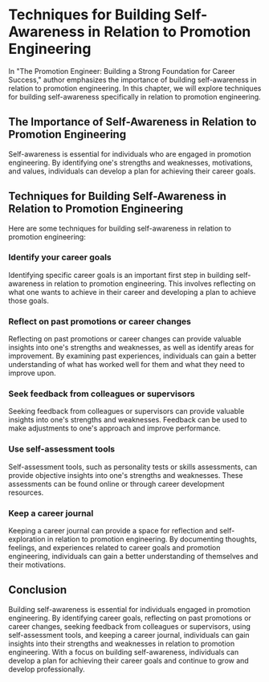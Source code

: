Techniques for Building Self-Awareness in Relation to Promotion Engineering
===============================================================================================================

In "The Promotion Engineer: Building a Strong Foundation for Career Success," author emphasizes the importance of building self-awareness in relation to promotion engineering. In this chapter, we will explore techniques for building self-awareness specifically in relation to promotion engineering.

The Importance of Self-Awareness in Relation to Promotion Engineering
---------------------------------------------------------------------

Self-awareness is essential for individuals who are engaged in promotion engineering. By identifying one's strengths and weaknesses, motivations, and values, individuals can develop a plan for achieving their career goals.

Techniques for Building Self-Awareness in Relation to Promotion Engineering
---------------------------------------------------------------------------

Here are some techniques for building self-awareness in relation to promotion engineering:

### Identify your career goals

Identifying specific career goals is an important first step in building self-awareness in relation to promotion engineering. This involves reflecting on what one wants to achieve in their career and developing a plan to achieve those goals.

### Reflect on past promotions or career changes

Reflecting on past promotions or career changes can provide valuable insights into one's strengths and weaknesses, as well as identify areas for improvement. By examining past experiences, individuals can gain a better understanding of what has worked well for them and what they need to improve upon.

### Seek feedback from colleagues or supervisors

Seeking feedback from colleagues or supervisors can provide valuable insights into one's strengths and weaknesses. Feedback can be used to make adjustments to one's approach and improve performance.

### Use self-assessment tools

Self-assessment tools, such as personality tests or skills assessments, can provide objective insights into one's strengths and weaknesses. These assessments can be found online or through career development resources.

### Keep a career journal

Keeping a career journal can provide a space for reflection and self-exploration in relation to promotion engineering. By documenting thoughts, feelings, and experiences related to career goals and promotion engineering, individuals can gain a better understanding of themselves and their motivations.

Conclusion
----------

Building self-awareness is essential for individuals engaged in promotion engineering. By identifying career goals, reflecting on past promotions or career changes, seeking feedback from colleagues or supervisors, using self-assessment tools, and keeping a career journal, individuals can gain insights into their strengths and weaknesses in relation to promotion engineering. With a focus on building self-awareness, individuals can develop a plan for achieving their career goals and continue to grow and develop professionally.



